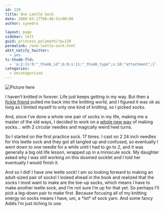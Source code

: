 ```yaml
---
id: 128
title: One Leetle Sock
date: 2008-03-17T08:48:51+00:00
author: synedra

layout: page
sidebar: left
guid: princess_polymath/?p=128
permalink: /one-leetle-sock.html
aktt_notify_twitter:
  - yes
tc-thumb-fld:
  - 'a:2:{s:9:"_thumb_id";b:0;s:11:"_thumb_type";s:10:"attachment";}'
categories:
  - Uncategorized
---
```

![Picture here](http://farm3.static.flickr.com/2007/2336881194_fef98a5d70_m.jpg)
  
I haven&#8217;t knitted in forever. Life just keeps getting in my way. But then a [fickle friend](http://www.fickleknitter.com/) pulled me back into the knitting world, and I figured it was ok as long as I limited myself to only one kind of knitting, so I picked socks.
  
And, since I&#8217;ve done a whole one pair of socks in my life, making me a master of the old ways, I decided to work on a [whole new way](http://www.amazon.com/New-Pathways-Sock-Knitters-Book/dp/0970886969/ref=sr_1_1?ie=UTF8&s=books&qid=1205770865&sr=8-1) of making socks&#8230; with 2 circular needles and magically weird heel turns.
  
So I started on the first practice sock. 17 times. I cast on 2 24 inch needles for this leetle sock and they got all tangled up and confused, so eventually I went down to one needle for a while until I had to go to 2, and it was generally a big old life lesson, wrapped up in a miniscule sock. My daughter asked why I was still working on this doomed socklet and I told her eventually I would finish it.
  
And so I did! I have one leetle sock! I am so looking forward to making an adult-sized pair of socks! I looked ahead in the book and realized that the socks I most want to make are the toe-up socks, which means I have to make another leetle sock, and I&#8217;m not sure I&#8217;m up for that yet. So perhaps I&#8217;ll pick a leg-down pair to make first. Because focusing all of my knitting energy on socks means I have, um, a \*lot\* of sock yarn. And some fancy Addis I&#8217;m just itching to use.